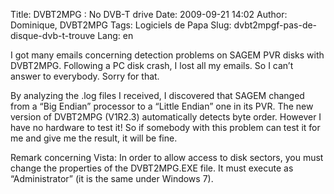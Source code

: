 Title: DVBT2MPG : No DVB-T drive
Date: 2009-09-21 14:02
Author: Dominique, DVBT2MPG
Tags: Logiciels de Papa
Slug: dvbt2mpgf-pas-de-disque-dvb-t-trouve
Lang: en

I got many emails concerning detection problems on SAGEM PVR disks with
DVBT2MPG. Following a PC disk crash, I lost all my emails. So I can’t
answer to everybody. Sorry for that.  

By analyzing the .log files I received, I discovered that SAGEM changed
from a “Big Endian” processor to a “Little Endian” one in its PVR. The
new version of DVBT2MPG (V1R2.3) automatically detects byte order.
However I have no hardware to test it! So if somebody with this problem
can test it for me and give me the result, it will be fine.  

Remark concerning Vista: In order to allow access to disk sectors, you
must change the properties of the DVBT2MPG.EXE file. It must execute as
“Administrator” (it is the same under Windows 7).


